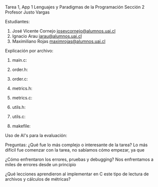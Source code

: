 Tarea 1, App 1 Lenguajes y Paradigmas de la Programación Sección 2
Profesor Justo Vargas

Estudiantes: 
1. José Vicente Cornejo josevcornejo@alumnos.uai.cl
2. Ignacio Arau iarau@alumnos.uai.cl
3. Maximiliano Rojas maximrojas@alumnos.uai.cl

Explicación por archivo:
1. main.c:


2. order.h:


3. order.c:


4. metrics.h:


5. metrics.c:


6. utils.h:


7. utils.c:


8. makefile:


Uso de AI's para la evaluación:


Preguntas:
¿Qué fue lo más complejo o interesante de la tarea?
Lo más difícil fue comenzar con la tarea, no sabíamos cómo empezar, ya que

¿Cómo enfrentaron los errores, pruebas y debugging?
Nos enfrentamos a miles de errores desde un principio

¿Qué lecciones aprendieron al implementar en C este tipo de lectura de archivos y cálculos de métricas?

